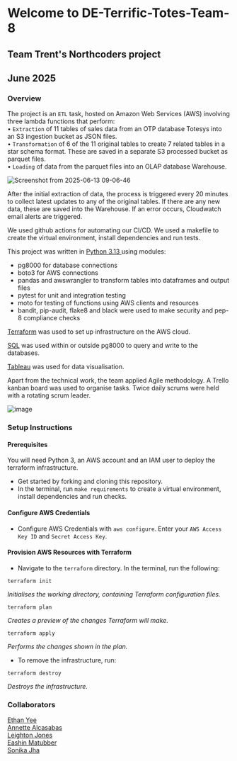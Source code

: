 # Welcome to DE-Terrific-Totes-Team-8
## Team Trent's Northcoders project 
## June 2025

### Overview 
The project is an `ETL` task, hosted on Amazon Web Services (AWS) involving three lambda functions that perform:\
• `Extraction` of 11 tables of sales data from an OTP database Totesys into an S3 ingestion bucket as JSON files.\
• `Transformation` of 6 of the 11 original tables to create 7 related tables in a star schema format. These are saved in a separate S3 processed bucket as parquet files.\
• `Loading` of data from the parquet files into an OLAP database Warehouse.

![Screenshot from 2025-06-13 09-06-46](https://github.com/user-attachments/assets/46eb4e3f-5105-4248-9355-210f6c8fb441)


After the initial extraction of data, the process is triggered every 20 minutes to collect latest updates to any of the original tables. If there are any new data, these are saved into the Warehouse. If an error occurs, Cloudwatch email alerts are triggered.

We used github actions for automating our CI/CD. We used a makefile to create the virtual environment, install dependencies and run tests. 

This project was written in <ins>Python 3.13 </ins> using modules: 
- pg8000 for database connections
- boto3 for AWS connections
- pandas and awswrangler to transform tables into dataframes and output files
- pytest for unit and integration testing
- moto for testing of functions using AWS clients and resources
- bandit, pip-audit, flake8 and black were used to make security and pep-8 compliance checks  

<ins>Terraform</ins> was used to set up infrastructure on the AWS cloud.

<ins>SQL</ins> was used within or outside pg8000 to query and write to the databases.

<ins>Tableau</ins> was used for data visualisation.

Apart from the technical work, the team applied Agile methodology. A Trello kanban board was used to organise tasks. Twice daily scrums were held with a rotating scrum leader.

![image](https://github.com/user-attachments/assets/5faecfed-3bb3-4e46-8e64-841b14f5de99)


### Setup Instructions 
#### Prerequisites 

You will need Python 3, an AWS account and an IAM user to deploy the terraform infrastructure. 

- Get started by forking and cloning this repository. 
- In the terminal, run `make requirements` to create a virtual environment, install dependencies and run checks.

#### Configure AWS Credentials
- Configure AWS Credentials with `aws configure`. Enter your `AWS Access Key ID` and `Secret Access Key`.

#### Provision AWS Resources with Terraform
- Navigate to the `terraform` directory. In the terminal, run the following:
```
terraform init 
```
*Initialises the working directory, containing Terraform configuration files.*   
```
terraform plan 
```
*Creates a preview of the changes Terraform will make.*
```
terraform apply 
```
*Performs the changes shown in the plan.* 

- To remove the infrastructure, run:
```
terraform destroy 
```
*Destroys the infrastructure.*

### Collaborators 

[Ethan Yee](https://github.com/EthanYee9)  
[Annette Alcasabas](https://github.com/annette-alca)\
[Leighton Jones](https://github.com/LeightonJones)\
[Eashin Matubber](https://github.com/eeashin)\
[Sonika Jha](https://github.com/s-onika) 
